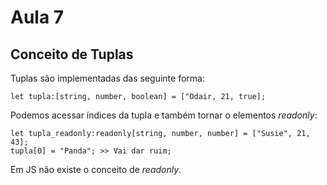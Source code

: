 # Aula 7 
## Conceito de Tuplas

Tuplas são implementadas das seguinte forma: 

```
let tupla:[string, number, boolean] = ["Odair, 21, true];

```

Podemos acessar índices da tupla e também tornar o elementos *readonly*: 


```
let tupla_readonly:readonly[string, number, number] = ["Susie", 21, 43];
tupla[0] = "Panda"; >> Vai dar ruim;

```

Em JS não existe o conceito de *readonly*. 